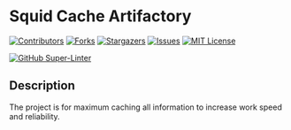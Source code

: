 # Squid Cache Artifactory
<!-- PROJECT SHIELDS -->
<!--
*** I'm using markdown "reference style" links for readability.
*** Reference links are enclosed in brackets [ ] instead of parentheses ( ).
*** See the bottom of this document for the declaration of the reference variables
*** for contributors-url, forks-url, etc. This is an optional, concise syntax you may use.
*** https://www.markdownguide.org/basic-syntax/#reference-style-links
-->
[![Contributors][contributors-shield]][contributors-url]
[![Forks][forks-shield]][forks-url]
[![Stargazers][stars-shield]][stars-url]
[![Issues][issues-shield]][issues-url]
[![MIT License][license-shield]][license-url]

[![GitHub Super-Linter](https://github.com/skindud/useful/workflows/Lint%20Code%20Base/badge.svg)](https://github.com/marketplace/actions/super-linter)

## Description 

The project is for maximum caching all information to increase work speed and
reliability.

<!-- MARKDOWN LINKS & IMAGES -->
<!-- https://www.markdownguide.org/basic-syntax/#reference-style-links -->
[contributors-shield]: https://img.shields.io/github/contributors/skindud/squid-cache-art.svg?style=for-the-badge
[contributors-url]: https://github.com/skindud/squid-cache-art/graphs/contributors
[forks-shield]: https://img.shields.io/github/forks/skindud/squid-cache-art.svg?style=for-the-badge
[forks-url]: https://github.com/skindud/squid-cache-art/network/members
[stars-shield]: https://img.shields.io/github/stars/skindud/squid-cache-art.svg?style=for-the-badge
[stars-url]: https://github.com/skindud/squid-cache-art/stargazers
[issues-shield]: https://img.shields.io/github/issues/skindud/squid-cache-art.svg?style=for-the-badge
[issues-url]: https://github.com/skindud/squid-cache-art/issues
[license-shield]: https://img.shields.io/github/license/skindud/squid-cache-art.svg?style=for-the-badge
[license-url]: https://github.com/skindud/squid-cache-art/blob/master/LICENSE.txt

